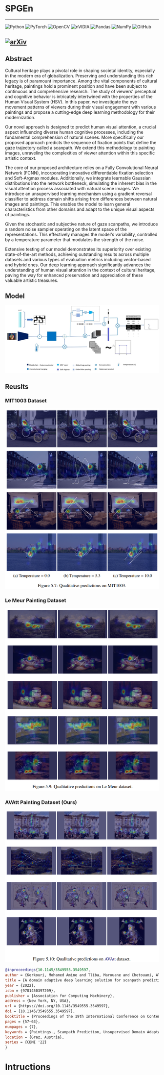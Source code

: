 # SPGEn

---


![Python](https://img.shields.io/badge/python-3670A0?style=for-the-badge&logo=python&logoColor=ffdd54)
![PyTorch](https://img.shields.io/badge/PyTorch-%23EE4C2C.svg?style=for-the-badge&logo=PyTorch&logoColor=white)
![OpenCV](https://img.shields.io/badge/opencv-%23white.svg?style=for-the-badge&logo=opencv&logoColor=white)
![nVIDIA](https://img.shields.io/badge/cuda-000000.svg?style=for-the-badge&logo=nVIDIA&logoColor=green)
![Pandas](https://img.shields.io/badge/pandas-%23150458.svg?style=for-the-badge&logo=pandas&logoColor=white)
![NumPy](https://img.shields.io/badge/numpy-%23013243.svg?style=for-the-badge&logo=numpy&logoColor=white)
![GitHub](https://img.shields.io/badge/github-%23121011.svg?style=for-the-badge&logo=github&logoColor=white)

[![arXiv](https://img.shields.io/badge/arXiv-2209.11338-b31b1b.svg?style=for-the-badge)](https://arxiv.org/abs/2209.11338)
----

## Abstract 
Cultural heritage plays a pivotal role in shaping societal identity, especially in the modern era of globalization. Preserving and understanding this rich legacy is of paramount importance. Among the vital components of cultural heritage, paintings hold a prominent position and have been subject to continuous and comprehensive research. The study of viewers' perceptual and cognitive behavior is intricately intertwined with the properties of the Human Visual System (HSV). In this paper, we investigate the eye movement patterns of viewers during their visual engagement with various paintings and propose a cutting-edge deep learning methodology for their modernization.

Our novel approach is designed to predict human visual attention, a crucial aspect influencing diverse human cognitive processes, including the fundamental comprehension of natural scenes. More specifically our proposed approach predicts the sequence of fixation points that define the gaze trajectory called a scanpath.  We extend this methodology to painting images, unraveling the complexities of viewer attention within this specific artistic context.

The core of our proposed architecture relies on a Fully Convolutional Neural Network (FCNN), incorporating innovative differentiable fixation selection and Soft-Argmax modules. Additionally, we integrate learnable Gaussian distributions into the network bottleneck, simulating the inherent bias in the visual attention process associated with natural scene images. We introduce an unsupervised learning mechanism using a gradient reversal classifier to address domain shifts arising from differences between natural images and paintings. This enables the model to learn general characteristics from other domains and adapt to the unique visual aspects of paintings.

Given the stochastic and subjective nature of gaze scanpaths, we introduce a  random noise sampler operating on the latent space of the representations. This effectively manages the model's variability, controlled by a temperature parameter that modulates the strength of the noise.

Extensive testing of our model demonstrates its superiority over existing state-of-the-art methods, achieving outstanding results across multiple datasets and various types of evaluation metrics including vector-based and hybrid ones. Our deep learning approach significantly advances the understanding of human visual attention in the context of cultural heritage, paving the way for enhanced preservation and appreciation of these valuable artistic treasures.

## Model 
![Model](./static/model.jpg)


## Reuslts
### MIT1003 Dataset
 ![qual-mit1003](./static/qual-mit1003.png)

### Le Meur Painting Dataset
 ![qual-lemeur](./static/qual-lemeur.png)

### AVAtt Painting Dataset (Ours)
 ![qual-avatt](./static/qual-avatt.png)

```bibtex
@inproceedings{10.1145/3549555.3549597,
author = {Kerkouri, Mohamed Amine and Tliba, Marouane and Chetouani, Aladine and Bruno, Alessandro},
title = {A domain adaptive deep learning solution for scanpath prediction of paintings},
year = {2022},
isbn = {9781450397209},
publisher = {Association for Computing Machinery},
address = {New York, NY, USA},
url = {https://doi.org/10.1145/3549555.3549597},
doi = {10.1145/3549555.3549597},
booktitle = {Proceedings of the 19th International Conference on Content-Based Multimedia Indexing},
pages = {57–63},
numpages = {7},
keywords = {Paintings., Scanpath Prediction, Unsupervised Domain Adaptation},
location = {Graz, Austria},
series = {CBMI '22}
}
```

# Intructions 

